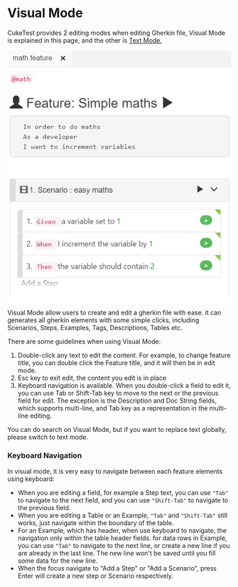 # Visual Mode

CukeTest provides 2 editing modes when editing Gherkin file, Visual Mode is explained in this page, and the other is [Text Mode](/features/text_mode.md),

![](assets/feature_visual1.png)

Visual Mode allow users to create and edit a gherkin file with ease. it can generates all gherkin elements with some simple clicks, including Scenarios, Steps, Examples, Tags, Descriptions, Tables etc.

There are some guidelines when using Visual Mode:  
1. Double-click any text to edit the content. For example, to change feature title, you can double click the Feature title, and it will then be in edit mode.  
2. Esc key to exit edit, the content you edit is in place  
3. Keyboard navigation is available. When you double-click a field to edit it, you can use Tab or Shift-Tab key to move to the next or the previous field for edit. The exception is the Description and Doc String fields, which supports multi-line, and Tab key as a representation in the multi-line editing.

You can do search on Visual Mode, but if you want to replace text globally, please switch to text mode.

### Keyboard Navigation

In visual mode, it is very easy to navigate between each feature elements using keyboard:

* When you are editing a field, for example a Step text, you can use `"Tab"` to navigate to the next field, and you can use `"Shift-Tab"` to navigate to the previous field.
* When you are editing a Table or an Example, `"Tab"` and `"Shift-Tab"` still works, just navigate within the boundary of the table. 
* For an Example, which has header, when use keyboard to navigate, the navigation only within the table header fields. for data rows in Example, you can use `"Tab"` to navigate to the next line, or create a new line if you are already in the last line. The new line won't be saved until you fill some data for the new line.
* When the focus navigate to "Add a Step" or "Add a Scenario", press Enter will create a new step or Scenario respectively.



